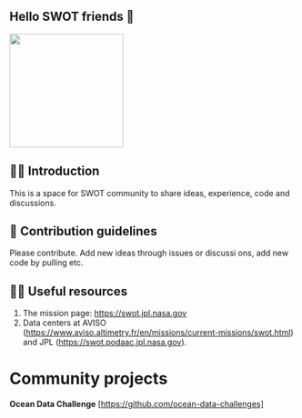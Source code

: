 ## Hello SWOT friends 👋

<img src="https://swot.jpl.nasa.gov/rails/active_storage/blobs/eyJfcmFpbHMiOnsibWVzc2FnZSI6IkJBaHBBcXdMIiwiZXhwIjpudWxsLCJwdXIiOiJibG9iX2lkIn19--28bd8a99460865acbcf8d7571b3b4eca31a6f928/pia25772_left_slider_swot_image.jpg?disposition=attachment" width="200">

🙋‍♀️ Introduction 
---------------
This is a space for SWOT community to share ideas, experience, code and discussions. 

🌈 Contribution guidelines 
--------------------------
Please contribute. Add new ideas through issues or discussi
ons, add new code by pulling etc.  

👩‍💻 Useful resources 
--------------------
1. The mission page: https://swot.jpl.nasa.gov
1. Data centers at AVISO (https://www.aviso.altimetry.fr/en/missions/current-missions/swot.html) and JPL (https://swot.podaac.jpl.nasa.gov).

Community projects
================
**Ocean Data Challenge** [https://github.com/ocean-data-challenges]
